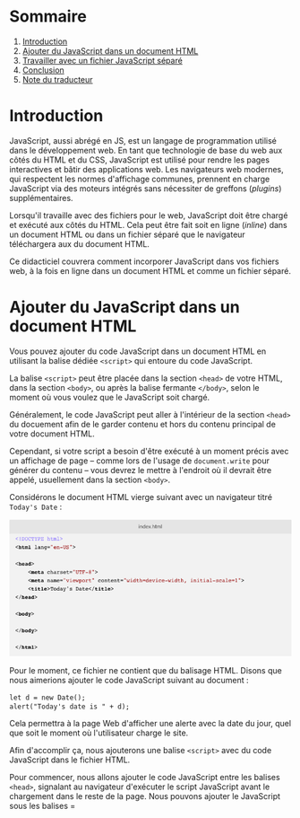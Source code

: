 
# Sommaire 

1.  [Introduction](#orgba592fb)
2.  [Ajouter du JavaScript dans un document HTML](#orgbe42000)
3.  [Travailler avec un fichier JavaScript séparé](#org82ccf6b)
4.  [Conclusion](#org9e1fbee)
5.  [Note du traducteur](#org63035fc)



<a id="orgba592fb"></a>

# Introduction

JavaScript, aussi abrégé en JS, est un langage de programmation
utilisé dans le développement web. En tant que technologie de base
du web aux côtés du HTML et du CSS, JavaScript est utilisé pour rendre les
pages interactives et bâtir des applications web. Les navigateurs
web modernes, qui respectent les normes d'affichage communes,
prennent en charge JavaScript via des moteurs intégrés sans
nécessiter de  greffons (*plugins*) supplémentaires.

Lorsqu'il travaille avec des fichiers pour le web, JavaScript doit
être chargé et exécuté aux côtés du HTML. Cela peut être fait soit
en ligne (*inline*) dans un document HTML ou dans un fichier séparé
que le navigateur téléchargera aux du document HTML.

Ce didacticiel couvrera comment incorporer JavaScript dans vos
fichiers web, à la fois en ligne dans un document HTML et comme un
fichier séparé.


<a id="orgbe42000"></a>

# Ajouter du JavaScript dans un document HTML

Vous pouvez ajouter du code JavaScript dans un document HTML en
utilisant la balise dédiée `<script>` qui entoure du code
JavaScript.

La balise `<script>` peut être placée dans la section `<head>` de
votre HTML, dans la section `<body>`, ou après la balise fermante
`</body>`, selon le moment où vous voulez que le JavaScript soit
chargé. 

Généralement, le code JavaScript peut aller à l'intérieur de la
section `<head>` du docuement afin de le garder contenu et hors du
contenu principal de votre document HTML.

Cependant, si votre script a besoin d'être exécuté à un moment
précis avec un affichage de page &#x2013; comme lors de l'usage de
`document.write` pour générer du contenu &#x2013; vous devrez le mettre à
l'endroit où il devrait être appelé, usuellement dans la section
`<body>`. 

Considérons le document HTML vierge suivant avec un navigateur titré
`Today's Date` :

![img](./index.png)

Pour le moment, ce fichier ne contient que du balisage HTML. Disons
que nous aimerions ajouter le code JavaScript suivant au document : 

    let d = new Date();
    alert("Today's date is " + d);

Cela permettra à la page Web d'afficher une alerte avec la date du
jour, quel que soit le moment où l'utilisateur charge le site.

Afin d'accomplir ça, nous ajouterons une balise `<script>` avec du
code JavaScript dans le fichier HTML.

Pour commencer, nous allons ajouter le code JavaScript entre les
balises `<head>`, signalant au navigateur d'exécuter le script
JavaScript avant le chargement dans le reste de la page. Nous
pouvons ajouter le JavaScript sous les balises =<title>, par
exemple, comme indiqué ci-dessous : 

![img](./index2.png)

Une fois la page chargée, vous recevrez une alerte qui ressemblera à
ceci : 

![img](./alert.png)

Vous pouvez également essayer de placer le script à l'intérieur ou à
l'extérieur des balises `<body>` et recharger la page. Comme il ne
s'agit pas d'un document HTML robuste, vous ne remarquerez
probablement aucune différence dans le chargement de la page.

Si nous modifions ce qui est affiché dans le corps du code HTML,
nous aurions besoin de l'implémenter après la section `<head>` pour
qu'il s'affiche sur la page, comme dans l'exemple ci-dessous : 

![img](./index3.png)

La sortie du document HTML ci-dessus chargé via un navigateur Web
ressemblerait à ce qui suit : 

![img](./date.png)

Les scripts qui sont petits ou qui ne fonctionnent que sur une seule
page peuvent fonctionner correctement dans un fichier HTML, mais
pour les scripts plus volumineux ou qui seront utilisés sur
plusieurs pages, ce n'est pas une solution très efficace car
l'inclure peut devenir difficile à lire ou à lire et à
comprendre. Dans la section suivante, nous verrons comment gérer un
fichier JavaScript séparé dans votre document HTML.


<a id="org82ccf6b"></a>

# Travailler avec un fichier JavaScript séparé

Afin de prendre en charge des scripts plus volumineux ou des scripts
utilisés sur plusieurs pages, le code JavaScript réside généralement
dans un ou plusieurs fichiers `js` référencés dans des documents
HTML, de la même manière que les ressources externes telles que CSS.

L'utilisation d'un fichier JavaScript distinct présente les
avantages suivants : 

-   Séparer le balisage HTML et le code JavaScript pour les rendre
    plus simples
-   La séparation des fichiers facilite la maintenance
-   Lorsque les fichiers JavaScript sont mis en cache, les pages se
    chargent plus rapidement

Pour montrer comment connecter un document JavaScript à un document
HTML, créons un petit projet Web. Il se composera de `script.js`
dans le répertoire `js/`, `style.css` dans le répertoire `css/`, et
d'un `index.html` principal à la racine du projet.

![img](./tree.png)

Nous pouvons commencer avec notre modèle HTML précédent de la
section ci-dessus : 

![img](./index4.png)

Passons maintenant à notre code JavaScript qui affichera la date
sous la forme d'un en-tête `<h1>` dans le fichier `script.js` :

![img](./script.png)

Nous pouvons ajouter une référence à ce script dans ou sous la
section `<body>`, avec la ligne de code suivante : 

    <script src="js/script.js"></script>

La balise `<script>` pointe vers le fichier `script.js` du
répertoire `js/` de notre projet Web.

Examinons cette ligne dans le contexte de notre fichier HTML, dans
ce cas, sous la section `<body>` : 

![img](./index4.png)

Enfin, éditons également le fichier `style.css` en ajoutant une
couleur et un style d'arrière-plan à l'en-tête `<h1>` : 

![img](./style.png)

Nous pouvons référencer ce fichier CSS dans la section `<head>` de
notre document HTML : 

![img](./index5.png)

Maintenant, avec JavaScript et CSS en place, nous pouvons charger la
page `index.html` dans le navigateur Web de votre choix. Nous
devrions voir une page qui ressemble à la suivante : 

![img](./blue.png)

Maintenant que nous avons placé le code JavaScript dans un fichier,
nous pouvons l'appeler de la même manière à partir de pages Web
supplémentaires et les mettre à jour tous à un emplacement unique.


<a id="org9e1fbee"></a>

# Conclusion

Ce didacticiel explique comment incorporer JavaScript dans vos
fichiers Web, à la fois en ligne dans un document HTML et dans un
fichier `.js` séparé.

À partir de là, vous pouvez consulter les articles [How To Use The
JavaScript Developer Console](https://www.digitalocean.com/community/tutorials/how-to-use-the-javascript-developer-console) et [How to Write Comments in JavaScript](https://www.digitalocean.com/community/tutorials/how-to-write-comments-in-javascript).


<a id="org63035fc"></a>

# Note du traducteur

Ceci est une traduction de l'article [How To Add JavaScript to HTML](https://www.digitalocean.com/community/tutorials/how-to-add-javascript-to-html)
rédigé par [Lisa Tagliaferri](https://www.digitalocean.com/community/users/ltagliaferri) pour le site [DigitalOcean](https://digitalocean.com/).

# Table des matières

1.  [Introduction](#orgba592fb)
2.  [Ajouter du JavaScript dans un document HTML](#orgbe42000)
3.  [Travailler avec un fichier JavaScript séparé](#org82ccf6b)
4.  [Conclusion](#org9e1fbee)
5.  [Note du traducteur](#org63035fc)
